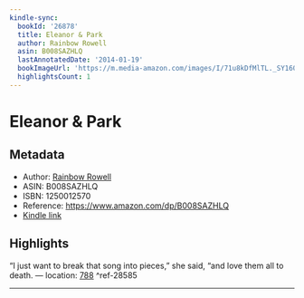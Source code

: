 ```yaml
---
kindle-sync:
  bookId: '26878'
  title: Eleanor & Park
  author: Rainbow Rowell
  asin: B008SAZHLQ
  lastAnnotatedDate: '2014-01-19'
  bookImageUrl: 'https://m.media-amazon.com/images/I/71u8kDfMlTL._SY160.jpg'
  highlightsCount: 1
---
```

# Eleanor & Park
## Metadata
* Author: [Rainbow Rowell](https://www.amazon.com/Rainbow-Rowell/e/B0042IIWBU/ref=dp_byline_cont_ebooks_1)
* ASIN: B008SAZHLQ
* ISBN: 1250012570
* Reference: https://www.amazon.com/dp/B008SAZHLQ
* [Kindle link](kindle://book?action=open&asin=B008SAZHLQ)

## Highlights
“I just want to break that song into pieces,” she said, “and love them all to death. — location: [788](kindle://book?action=open&asin=B008SAZHLQ&location=788) ^ref-28585

---
